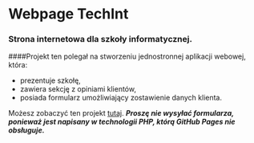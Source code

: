 # Webpage TechInt

### Strona internetowa dla szkoły informatycznej.
####Projekt ten polegał na stworzeniu jednostronnej aplikacji webowej, która:
- prezentuje szkołę,
- zawiera sekcję z opiniami klientów,
- posiada formularz umożliwiający zostawienie danych klienta.

Możesz zobaczyć ten projekt [tutaj](https://maryanazvarych.github.io/webpage-techint/).
***Proszę nie wysyłać formularza, ponieważ jest napisany w technologii PHP, którą GitHub Pages nie obsługuje.***
